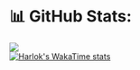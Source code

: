 # 📊 GitHub Stats:
![](https://github-readme-streak-stats.herokuapp.com/?user=klynicol&theme=ambient_gradient&hide_border=true)<br/>
[![Harlok's WakaTime stats](https://github-readme-stats.vercel.app/api/wakatime?username=klynicol)](https://github.com/anuraghazra/github-readme-stats)
